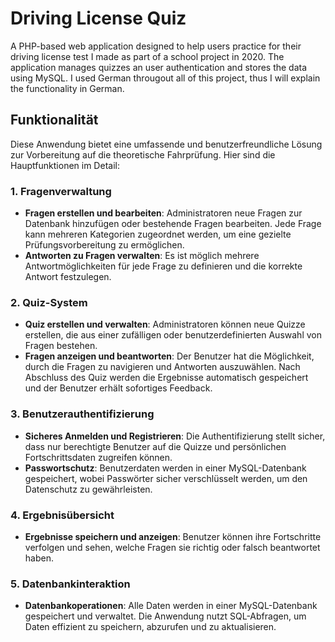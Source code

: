 # Driving License Quiz

A PHP-based web application designed to help users practice for their driving license test I made as part of a school project in 2020. The application manages quizzes an user authentication and stores the data using MySQL. 
I used German througout all of this project, thus I will explain the functionality in German.

## Funktionalität

Diese Anwendung bietet eine umfassende und benutzerfreundliche Lösung zur Vorbereitung auf die theoretische Fahrprüfung. Hier sind die Hauptfunktionen im Detail:

### 1. **Fragenverwaltung**

- **Fragen erstellen und bearbeiten**: Administratoren neue Fragen zur Datenbank hinzufügen oder bestehende Fragen bearbeiten. Jede Frage kann mehreren Kategorien zugeordnet werden, um eine gezielte Prüfungsvorbereitung zu ermöglichen.
- **Antworten zu Fragen verwalten**: Es ist möglich mehrere Antwortmöglichkeiten für jede Frage zu definieren und die korrekte Antwort festzulegen.

### 2. **Quiz-System**

- **Quiz erstellen und verwalten**: Administratoren können neue Quizze erstellen, die aus einer zufälligen oder benutzerdefinierten Auswahl von Fragen bestehen.
- **Fragen anzeigen und beantworten**: Der Benutzer hat die Möglichkeit, durch die Fragen zu navigieren und Antworten auszuwählen. Nach Abschluss des Quiz werden die Ergebnisse automatisch gespeichert und der Benutzer erhält sofortiges Feedback.

### 3. **Benutzerauthentifizierung**

- **Sicheres Anmelden und Registrieren**: Die Authentifizierung stellt sicher, dass nur berechtigte Benutzer auf die Quizze und persönlichen Fortschrittsdaten zugreifen können.
- **Passwortschutz**: Benutzerdaten werden in einer MySQL-Datenbank gespeichert, wobei Passwörter sicher verschlüsselt werden, um den Datenschutz zu gewährleisten.

### 4. **Ergebnisübersicht**

- **Ergebnisse speichern und anzeigen**: Benutzer können ihre Fortschritte verfolgen und sehen, welche Fragen sie richtig oder falsch beantwortet haben.


### 5. **Datenbankinteraktion**

- **Datenbankoperationen**: Alle Daten werden in einer MySQL-Datenbank gespeichert und verwaltet. Die Anwendung nutzt SQL-Abfragen, um Daten effizient zu speichern, abzurufen und zu aktualisieren.

